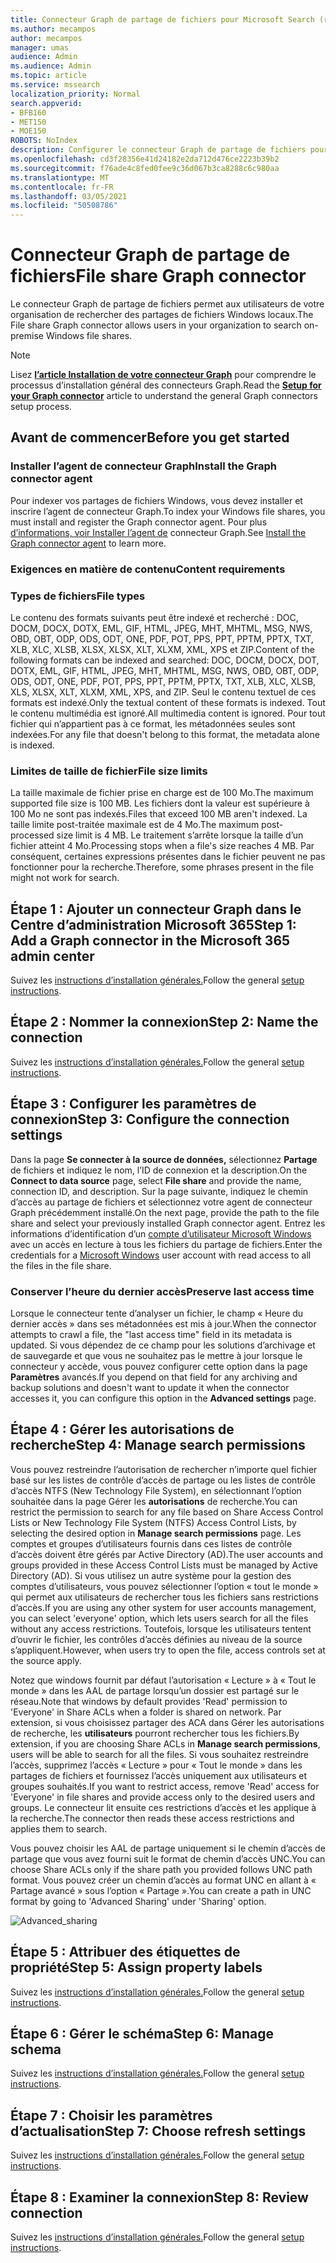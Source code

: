 ```yaml
---
title: Connecteur Graph de partage de fichiers pour Microsoft Search (recherche Microsoft)
ms.author: mecampos
author: mecampos
manager: umas
audience: Admin
ms.audience: Admin
ms.topic: article
ms.service: mssearch
localization_priority: Normal
search.appverid:
- BFB160
- MET150
- MOE150
ROBOTS: NoIndex
description: Configurer le connecteur Graph de partage de fichiers pour Microsoft Search (recherche Microsoft)
ms.openlocfilehash: cd3f28356e41d24182e2da712d476ce2223b39b2
ms.sourcegitcommit: f76ade4c8fed0fee9c36d067b3ca8288c6c980aa
ms.translationtype: MT
ms.contentlocale: fr-FR
ms.lasthandoff: 03/05/2021
ms.locfileid: "50508786"
---
```

<!---Previous ms.author: rusamai --->

# <a name="file-share-graph-connector"></a><span data-ttu-id="74697-103">Connecteur Graph de partage de fichiers</span><span class="sxs-lookup"><span data-stu-id="74697-103">File share Graph connector</span></span>

<span data-ttu-id="74697-104">Le connecteur Graph de partage de fichiers permet aux utilisateurs de votre organisation de rechercher des partages de fichiers Windows locaux.</span><span class="sxs-lookup"><span data-stu-id="74697-104">The File share Graph connector allows users in your organization to search on-premise Windows file shares.</span></span>

> [!NOTE]
> <span data-ttu-id="74697-105">Lisez [**l’article Installation de votre connecteur Graph**](configure-connector.md) pour comprendre le processus d’installation général des connecteurs Graph.</span><span class="sxs-lookup"><span data-stu-id="74697-105">Read the [**Setup for your Graph connector**](configure-connector.md) article to understand the general Graph connectors setup process.</span></span>

## <a name="before-you-get-started"></a><span data-ttu-id="74697-106">Avant de commencer</span><span class="sxs-lookup"><span data-stu-id="74697-106">Before you get started</span></span>

### <a name="install-the-graph-connector-agent"></a><span data-ttu-id="74697-107">Installer l’agent de connecteur Graph</span><span class="sxs-lookup"><span data-stu-id="74697-107">Install the Graph connector agent</span></span>

<span data-ttu-id="74697-108">Pour indexer vos partages de fichiers Windows, vous devez installer et inscrire l’agent de connecteur Graph.</span><span class="sxs-lookup"><span data-stu-id="74697-108">To index your Windows file shares, you must install and register the Graph connector agent.</span></span> <span data-ttu-id="74697-109">Pour plus [d’informations, voir Installer l’agent de](on-prem-agent.md) connecteur Graph.</span><span class="sxs-lookup"><span data-stu-id="74697-109">See [Install the Graph connector agent](on-prem-agent.md) to learn more.</span></span>  

### <a name="content-requirements"></a><span data-ttu-id="74697-110">Exigences en matière de contenu</span><span class="sxs-lookup"><span data-stu-id="74697-110">Content requirements</span></span>

### <a name="file-types"></a><span data-ttu-id="74697-111">Types de fichiers</span><span class="sxs-lookup"><span data-stu-id="74697-111">File types</span></span>

<span data-ttu-id="74697-112">Le contenu des formats suivants peut être indexé et recherché : DOC, DOCM, DOCX, DOTX, EML, GIF, HTML, JPEG, MHT, MHTML, MSG, NWS, OBD, OBT, ODP, ODS, ODT, ONE, PDF, POT, PPS, PPT, PPTM, PPTX, TXT, XLB, XLC, XLSB, XLSX, XLSX, XLT, XLXM, XML, XPS et ZIP.</span><span class="sxs-lookup"><span data-stu-id="74697-112">Content of the following formats can be indexed and searched: DOC, DOCM, DOCX, DOT, DOTX, EML, GIF, HTML, JPEG, MHT, MHTML, MSG, NWS, OBD, OBT, ODP, ODS, ODT, ONE, PDF, POT, PPS, PPT, PPTM, PPTX, TXT, XLB, XLC, XLSB, XLS, XLSX, XLT, XLXM, XML, XPS, and ZIP.</span></span> <span data-ttu-id="74697-113">Seul le contenu textuel de ces formats est indexé.</span><span class="sxs-lookup"><span data-stu-id="74697-113">Only the textual content of these formats is indexed.</span></span> <span data-ttu-id="74697-114">Tout le contenu multimédia est ignoré.</span><span class="sxs-lookup"><span data-stu-id="74697-114">All multimedia content is ignored.</span></span> <span data-ttu-id="74697-115">Pour tout fichier qui n’appartient pas à ce format, les métadonnées seules sont indexées.</span><span class="sxs-lookup"><span data-stu-id="74697-115">For any file that doesn't belong to this format, the metadata alone is indexed.</span></span>

### <a name="file-size-limits"></a><span data-ttu-id="74697-116">Limites de taille de fichier</span><span class="sxs-lookup"><span data-stu-id="74697-116">File size limits</span></span>

<span data-ttu-id="74697-117">La taille maximale de fichier prise en charge est de 100 Mo.</span><span class="sxs-lookup"><span data-stu-id="74697-117">The maximum supported file size is 100 MB.</span></span> <span data-ttu-id="74697-118">Les fichiers dont la valeur est supérieure à 100 Mo ne sont pas indexés.</span><span class="sxs-lookup"><span data-stu-id="74697-118">Files that exceed 100 MB aren't indexed.</span></span> <span data-ttu-id="74697-119">La taille limite post-traitée maximale est de 4 Mo.</span><span class="sxs-lookup"><span data-stu-id="74697-119">The maximum post-processed size limit is 4 MB.</span></span> <span data-ttu-id="74697-120">Le traitement s’arrête lorsque la taille d’un fichier atteint 4 Mo.</span><span class="sxs-lookup"><span data-stu-id="74697-120">Processing stops when a file's size reaches 4 MB.</span></span> <span data-ttu-id="74697-121">Par conséquent, certaines expressions présentes dans le fichier peuvent ne pas fonctionner pour la recherche.</span><span class="sxs-lookup"><span data-stu-id="74697-121">Therefore, some phrases present in the file might not work for search.</span></span>

## <a name="step-1-add-a-graph-connector-in-the-microsoft-365-admin-center"></a><span data-ttu-id="74697-122">Étape 1 : Ajouter un connecteur Graph dans le Centre d’administration Microsoft 365</span><span class="sxs-lookup"><span data-stu-id="74697-122">Step 1: Add a Graph connector in the Microsoft 365 admin center</span></span>

<span data-ttu-id="74697-123">Suivez les [instructions d’installation générales.](https://docs.microsoft.com/microsoftsearch/configure-connector)</span><span class="sxs-lookup"><span data-stu-id="74697-123">Follow the general [setup instructions](https://docs.microsoft.com/microsoftsearch/configure-connector).</span></span>
<!---If the above phrase does not apply, delete it and insert specific details for your data source that are different from general setup instructions.-->

## <a name="step-2-name-the-connection"></a><span data-ttu-id="74697-124">Étape 2 : Nommer la connexion</span><span class="sxs-lookup"><span data-stu-id="74697-124">Step 2: Name the connection</span></span>

<span data-ttu-id="74697-125">Suivez les [instructions d’installation générales.](https://docs.microsoft.com/microsoftsearch/configure-connector)</span><span class="sxs-lookup"><span data-stu-id="74697-125">Follow the general [setup instructions](https://docs.microsoft.com/microsoftsearch/configure-connector).</span></span>
<!---If the above phrase does not apply, delete it and insert specific details for your data source that are different from general setup instructions.-->

## <a name="step-3-configure-the-connection-settings"></a><span data-ttu-id="74697-126">Étape 3 : Configurer les paramètres de connexion</span><span class="sxs-lookup"><span data-stu-id="74697-126">Step 3: Configure the connection settings</span></span>

<span data-ttu-id="74697-127">Dans la page **Se connecter à la source de données,** sélectionnez **Partage** de fichiers et indiquez le nom, l’ID de connexion et la description.</span><span class="sxs-lookup"><span data-stu-id="74697-127">On the **Connect to data source** page, select **File share** and provide the name, connection ID, and description.</span></span> <span data-ttu-id="74697-128">Sur la page suivante, indiquez le chemin d’accès au partage de fichiers et sélectionnez votre agent de connecteur Graph précédemment installé.</span><span class="sxs-lookup"><span data-stu-id="74697-128">On the next page, provide the path to the file share and select your previously installed Graph connector agent.</span></span> <span data-ttu-id="74697-129">Entrez les informations d’identification d’un [compte d’utilisateur Microsoft Windows](https://microsoft.com/windows) avec un accès en lecture à tous les fichiers du partage de fichiers.</span><span class="sxs-lookup"><span data-stu-id="74697-129">Enter the credentials for a [Microsoft Windows](https://microsoft.com/windows) user account with read access to all the files in the file share.</span></span>

### <a name="preserve-last-access-time"></a><span data-ttu-id="74697-130">Conserver l’heure du dernier accès</span><span class="sxs-lookup"><span data-stu-id="74697-130">Preserve last access time</span></span>

<span data-ttu-id="74697-131">Lorsque le connecteur tente d’analyser un fichier, le champ « Heure du dernier accès » dans ses métadonnées est mis à jour.</span><span class="sxs-lookup"><span data-stu-id="74697-131">When the connector attempts to crawl a file, the "last access time" field in its metadata is updated.</span></span> <span data-ttu-id="74697-132">Si vous dépendez de ce champ pour les solutions d’archivage et de sauvegarde et que vous ne souhaitez pas le mettre à jour lorsque le connecteur y accède, vous pouvez configurer cette option dans la page **Paramètres** avancés.</span><span class="sxs-lookup"><span data-stu-id="74697-132">If you depend on that field for any archiving and backup solutions and doesn't want to update it when the connector accesses it, you can configure this option in the **Advanced settings** page.</span></span>

## <a name="step-4-manage-search-permissions"></a><span data-ttu-id="74697-133">Étape 4 : Gérer les autorisations de recherche</span><span class="sxs-lookup"><span data-stu-id="74697-133">Step 4: Manage search permissions</span></span>

<span data-ttu-id="74697-134">Vous pouvez restreindre l’autorisation de rechercher n’importe quel fichier basé sur les listes de contrôle d’accès de partage ou les listes de contrôle d’accès NTFS (New Technology File System), en sélectionnant l’option souhaitée dans la page Gérer les **autorisations** de recherche.</span><span class="sxs-lookup"><span data-stu-id="74697-134">You can restrict the permission to search for any file based on Share Access Control Lists or New Technology File System (NTFS) Access Control Lists, by selecting the desired option in **Manage search permissions** page.</span></span> <span data-ttu-id="74697-135">Les comptes et groupes d’utilisateurs fournis dans ces listes de contrôle d’accès doivent être gérés par Active Directory (AD).</span><span class="sxs-lookup"><span data-stu-id="74697-135">The user accounts and groups provided in these Access Control Lists must be managed by Active Directory (AD).</span></span> <span data-ttu-id="74697-136">Si vous utilisez un autre système pour la gestion des comptes d’utilisateurs, vous pouvez sélectionner l’option « tout le monde » qui permet aux utilisateurs de rechercher tous les fichiers sans restrictions d’accès.</span><span class="sxs-lookup"><span data-stu-id="74697-136">If you are using any other system for user accounts management, you can select 'everyone' option, which lets users search for all the files without any access restrictions.</span></span> <span data-ttu-id="74697-137">Toutefois, lorsque les utilisateurs tentent d’ouvrir le fichier, les contrôles d’accès définies au niveau de la source s’appliquent.</span><span class="sxs-lookup"><span data-stu-id="74697-137">However, when users try to open the file, access controls set at the source apply.</span></span>

<span data-ttu-id="74697-138">Notez que windows fournit par défaut l’autorisation « Lecture » à « Tout le monde » dans les AAL de partage lorsqu’un dossier est partagé sur le réseau.</span><span class="sxs-lookup"><span data-stu-id="74697-138">Note that windows by default provides 'Read' permission to 'Everyone' in Share ACLs when a folder is shared on network.</span></span> <span data-ttu-id="74697-139">Par extension, si vous choisissez partager des ACA dans Gérer les autorisations de recherche, les **utilisateurs** pourront rechercher tous les fichiers.</span><span class="sxs-lookup"><span data-stu-id="74697-139">By extension, if you are choosing Share ACLs in **Manage search permissions**, users will be able to search for all the files.</span></span> <span data-ttu-id="74697-140">Si vous souhaitez restreindre l’accès, supprimez l’accès « Lecture » pour « Tout le monde » dans les partages de fichiers et fournissez l’accès uniquement aux utilisateurs et groupes souhaités.</span><span class="sxs-lookup"><span data-stu-id="74697-140">If you want to restrict access, remove 'Read' access for 'Everyone' in file shares and provide access only to the desired users and groups.</span></span> <span data-ttu-id="74697-141">Le connecteur lit ensuite ces restrictions d’accès et les applique à la recherche.</span><span class="sxs-lookup"><span data-stu-id="74697-141">The connector then reads these access restrictions and applies them to search.</span></span>

<span data-ttu-id="74697-142">Vous pouvez choisir les AAL de partage uniquement si le chemin d’accès de partage que vous avez fourni suit le format de chemin d’accès UNC.</span><span class="sxs-lookup"><span data-stu-id="74697-142">You can choose Share ACLs only if the share path you provided follows UNC path format.</span></span> <span data-ttu-id="74697-143">Vous pouvez créer un chemin d’accès au format UNC en allant à « Partage avancé » sous l’option « Partage ».</span><span class="sxs-lookup"><span data-stu-id="74697-143">You can create a path in UNC format by going to 'Advanced Sharing' under 'Sharing' option.</span></span>

![Advanced_sharing](media/file-connector/file-advanced-sharing.png)

## <a name="step-5-assign-property-labels"></a><span data-ttu-id="74697-145">Étape 5 : Attribuer des étiquettes de propriété</span><span class="sxs-lookup"><span data-stu-id="74697-145">Step 5: Assign property labels</span></span>

<span data-ttu-id="74697-146">Suivez les [instructions d’installation générales.](https://docs.microsoft.com/microsoftsearch/configure-connector)</span><span class="sxs-lookup"><span data-stu-id="74697-146">Follow the general [setup instructions](https://docs.microsoft.com/microsoftsearch/configure-connector).</span></span>
<!---If the above phrase does not apply, delete it and insert specific details for your data source that are different from general setup instructions.-->

## <a name="step-6-manage-schema"></a><span data-ttu-id="74697-147">Étape 6 : Gérer le schéma</span><span class="sxs-lookup"><span data-stu-id="74697-147">Step 6: Manage schema</span></span>

<span data-ttu-id="74697-148">Suivez les [instructions d’installation générales.](https://docs.microsoft.com/microsoftsearch/configure-connector)</span><span class="sxs-lookup"><span data-stu-id="74697-148">Follow the general [setup instructions](https://docs.microsoft.com/microsoftsearch/configure-connector).</span></span>
<!---If the above phrase does not apply, delete it and insert specific details for your data source that are different from general setup instructions.-->

## <a name="step-7-choose-refresh-settings"></a><span data-ttu-id="74697-149">Étape 7 : Choisir les paramètres d’actualisation</span><span class="sxs-lookup"><span data-stu-id="74697-149">Step 7: Choose refresh settings</span></span>

<span data-ttu-id="74697-150">Suivez les [instructions d’installation générales.](https://docs.microsoft.com/microsoftsearch/configure-connector)</span><span class="sxs-lookup"><span data-stu-id="74697-150">Follow the general [setup instructions](https://docs.microsoft.com/microsoftsearch/configure-connector).</span></span>
<!---If the above phrase does not apply, delete it and insert specific details for your data source that are different from general setup instructions.-->

## <a name="step-8-review-connection"></a><span data-ttu-id="74697-151">Étape 8 : Examiner la connexion</span><span class="sxs-lookup"><span data-stu-id="74697-151">Step 8: Review connection</span></span>

<span data-ttu-id="74697-152">Suivez les [instructions d’installation générales.](https://docs.microsoft.com/microsoftsearch/configure-connector)</span><span class="sxs-lookup"><span data-stu-id="74697-152">Follow the general [setup instructions](https://docs.microsoft.com/microsoftsearch/configure-connector).</span></span>
<!---If the above phrase does not apply, delete it and insert specific details for your data source that are different from general setup 
instructions.-->

<!---## Troubleshooting-->
<!---Insert troubleshooting recommendations for this data source-->

<!---## Limitations-->
<!---Insert limitations for this data source-->
